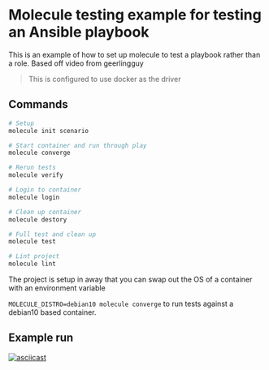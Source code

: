 # Molecule testing example for testing an Ansible playbook

This is an example of how to set up molecule to test a playbook rather than a role. Based off video from geerlingguy

> This is configured to use docker as the driver

## Commands

```bash
# Setup
molecule init scenario

# Start container and run through play
molecule converge

# Rerun tests
molecule verify

# Login to container
molecule login

# Clean up container
molecule destory

# Full test and clean up
molecule test

# Lint project
molecule lint
```

The project is setup in away that you can swap out the OS of a container with an environment variable

`MOLECULE_DISTRO=debian10 molecule converge` to run tests against a  debian10 based container.

## Example run

[![asciicast](https://asciinema.org/a/usiHI9djiwmQHZD7ouzsctJ9y.svg)](https://asciinema.org/a/usiHI9djiwmQHZD7ouzsctJ9y)
